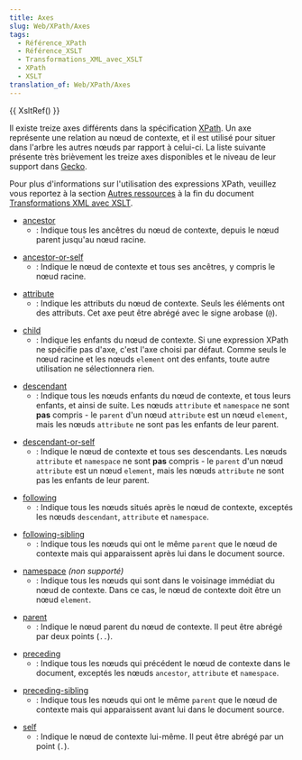 ```yaml
---
title: Axes
slug: Web/XPath/Axes
tags:
  - Référence_XPath
  - Référence_XSLT
  - Transformations_XML_avec_XSLT
  - XPath
  - XSLT
translation_of: Web/XPath/Axes
---
```


{{ XsltRef() }}

Il existe treize axes différents dans la spécification [XPath](XPath). Un axe représente une relation au nœud de contexte, et il est utilisé pour situer dans l'arbre les autres nœuds par rapport à celui-ci. La liste suivante présente très brièvement les treize axes disponibles et le niveau de leur support dans [Gecko](Gecko).

Pour plus d'informations sur l'utilisation des expressions XPath, veuillez vous reportez à la section [Autres ressources](Transformations_XML_avec_XSLT/Autres_ressources) à la fin du document [Transformations XML avec XSLT](Transformations_XML_avec_XSLT).

- [ancestor](Axes/ancestor)
  - : Indique tous les ancêtres du nœud de contexte, depuis le nœud parent jusqu'au nœud racine.

<!---->

- [ancestor-or-self](Axes/ancestor-or-self)
  - : Indique le nœud de contexte et tous ses ancêtres, y compris le nœud racine.

<!---->

- [attribute](Axes/attribute)
  - : Indique les attributs du nœud de contexte. Seuls les éléments ont des attributs. Cet axe peut être abrégé avec le signe arobase (`@`).

<!---->

- [child](Axes/child)
  - : Indique les enfants du nœud de contexte. Si une expression XPath ne spécifie pas d'axe, c'est l'axe choisi par défaut. Comme seuls le nœud racine et les nœuds `element` ont des enfants, toute autre utilisation ne sélectionnera rien.

<!---->

- [descendant](Axes/descendant)
  - : Indique tous les nœuds enfants du nœud de contexte, et tous leurs enfants, et ainsi de suite. Les nœuds `attribute` et `namespace` ne sont **pas** compris - le `parent` d'un nœud `attribute` est un nœud `element`, mais les nœuds `attribute` ne sont pas les enfants de leur parent.

<!---->

- [descendant-or-self](Axes/descendant-or-self)
  - : Indique le nœud de contexte et tous ses descendants. Les nœuds `attribute` et `namespace` ne sont **pas** compris - le `parent` d'un nœud `attribute` est un nœud `element`, mais les nœuds `attribute` ne sont pas les enfants de leur parent.

<!---->

- [following](Axes/following)
  - : Indique tous les nœuds situés après le nœud de contexte, exceptés les nœuds `descendant`, `attribute` et `namespace`.

<!---->

- [following-sibling](Axes/following-sibling)
  - : Indique tous les nœuds qui ont le même `parent` que le nœud de contexte mais qui apparaissent après lui dans le document source.

<!---->

- [namespace](Axes/namespace)
  _(non supporté)_
  - : Indique tous les nœuds qui sont dans le voisinage immédiat du nœud de contexte. Dans ce cas, le nœud de contexte doit être un nœud `element`.

<!---->

- [parent](Axes/parent)
  - : Indique le nœud parent du nœud de contexte. Il peut être abrégé par deux points (`..`).

<!---->

- [preceding](Axes/preceding)
  - : Indique tous les nœuds qui précédent le nœud de contexte dans le document, exceptés les nœuds `ancestor`, `attribute` et `namespace`.

<!---->

- [preceding-sibling](Axes/preceding-sibling)
  - : Indique tous les nœuds qui ont le même `parent` que le nœud de contexte mais qui apparaissent avant lui dans le document source.

<!---->

- [self](Axes/self)
  - : Indique le nœud de contexte lui-même. Il peut être abrégé par un point (`.`).
